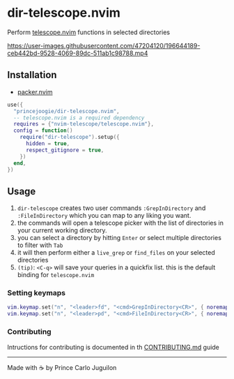 # dir-telescope.nvim

Perform [telescope.nvim](https://github.com/nvim-telescope/telescope.nvim) functions in selected directories

https://user-images.githubusercontent.com/47204120/196644189-ceb442bd-9528-4069-89dc-511ab1c98788.mp4

## Installation

- [packer.nvim](https://github.com/wbthomason/packer.nvim)

```lua
use({
  "princejoogie/dir-telescope.nvim",
  -- telescope.nvim is a required dependency
  requires = {"nvim-telescope/telescope.nvim"},
  config = function()
    require("dir-telescope").setup({
      hidden = true,
      respect_gitignore = true,
    })
  end,
})
```

## Usage

1. `dir-telescope` creates two user commands `:GrepInDirectory` and `:FileInDirectory` which you can map to any liking you want.
2. the commands will open a telescope picker with the list of directories in your current working directory.
3. you can select a directory by hitting `Enter` or select multiple directories to filter with `Tab`
4. it will then perform either a `live_grep` or `find_files` on your selected directories
5. `(tip)`: `<C-q>` will save your queries in a quickfix list. this is the default binding for `telescope.nvim`

### Setting keymaps

```lua
vim.keymap.set("n", "<leader>fd", "<cmd>GrepInDirectory<CR>", { noremap = true, silent = true })
vim.keymap.set("n", "<leader>pd", "<cmd>FileInDirectory<CR>", { noremap = true, silent = true })
```

### Contributing

Intructions for contributing is documented in th [CONTRIBUTING.md](./CONTRIBUTING.md) guide

---

Made with ☕ by Prince Carlo Juguilon
